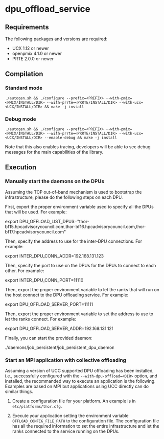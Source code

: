 # dpu_offload_service

## Requirements

The following packages and versions are required:
- UCX 1.12 or newer
- openpmix 4.1.0 or newer
- PRTE 2.0.0 or newer

## Compilation

### Standard mode

```
./autogen.sh && ./configure --prefix=<PREFIX> --with-pmix=<PMIX/INSTALL/DIR> --with-prrte=<PRRTE/INSTALL/DIR> --with-ucx=<UCX/INSTALL/DIR> && make -j install
```

### Debug mode

```
./autogen.sh && ./configure --prefix=<PREFIX> --with-pmix=<PMIX/INSTALL/DIR> --with-prrte=<PRRTE/INSTALL/DIR> --with-ucx=<UCX/INSTALL/DIR> --enable-debug && make -j install
```

Note that this also enables tracing, developers will be able to see debug messages for the main capabilities of the library.

## Execution

### Manually start the daemons on the DPUs

Assuming the TCP out-of-band mechanism is used to bootstrap the infrastructure, please do the following steps on each DPU.

First, export the proper environment variable used to specify all the DPUs that will be used. For example:

export DPU_OFFLOAD_LIST_DPUS="thor-bf15.hpcadvisorycouncil.com,thor-bf16.hpcadvisorycouncil.com,thor-bf17.hpcadvisorycouncil.com"

Then, specify the address to use for the inter-DPU connections. For example:

export INTER_DPU_CONN_ADDR=192.168.131.123

Then, specify the port to use on the DPUs for the DPUs to connect to each other. For example:

export INTER_DPU_CONN_PORT=11110

Then, export the proper environment variable to let the ranks that will run on the host connect to the DPU offloading service. For example:

export DPU_OFFLOAD_SERVER_PORT=11111

Then, export the proper environment variable to set the address to use to let the ranks connect. For example:

export DPU_OFFLOAD_SERVER_ADDR=192.168.131.121

Finally, you can start the provided daemon:

./daemons/job_persistent/job_persistent_dpu_daemon

### Start an MPI application with collective offloading

Assuming a version of UCC supported DPU offloading has been installed, i.e., successfully configured with the `--with-dpu-offload=<DIR>` option, and installed, the recommanded way to execute an application is the following. Examples are based on MPI but applications using UCC directly can do similar things.

1. Create a configuration file for your platform. An example is in `etc/platforms/thor.cfg`.

2. Execute your application setting the environment variable `OFFLOAD_CONFIG_FILE_PATH` to the configuration file. The configuration file has all the required information to set the entire infrastructure and let the ranks connected to the service running on the DPUs.